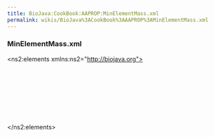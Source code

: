 ```yaml
---
title: BioJava:CookBook:AAPROP:MinElementMass.xml
permalink: wikis/BioJava%3ACookBook%3AAAPROP%3AMinElementMass.xml
---
```


### MinElementMass.xml

<xml>

<?xml version="1.0" encoding="UTF-8" standalone="yes"?>
<ns2:elements xmlns:ns2="http://biojava.org">

`   `<element mass="1.00794" name="Hydrogen">  
`       `<isotope weight="1.00782503207" name="Hydrogen"/>  
`   `</element>  
`   `<element mass="12.0107" name="Carbon"/>  
`   `<element mass="14.0067" name="Nitrogen"/>  
`   `<element mass="15.9994" name="Oxygen"/>  
`   `<element mass="32.065" name="Sulfur"/>

</ns2:elements> </xml>
